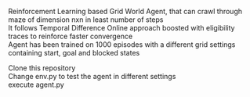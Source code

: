 Reinforcement Learning based Grid World Agent, that can crawl through maze of dimension nxn in least number of steps<br>
It follows Temporal Difference Online approach boosted with eligibility traces to reinforce faster convergence <br>
Agent has been trained on 1000 episodes with a different grid settings containing start, goal and blocked states<br>


Clone this repository <br>
Change env.py to test the agent in different settings <br>
execute agent.py <br>
